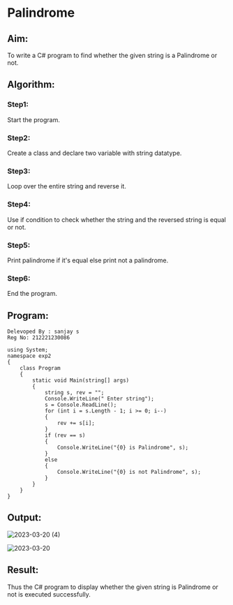 # Palindrome


## Aim:
To write a C# program to find whether the given string is a Palindrome or not.

## Algorithm:

### Step1:
Start the program.

### Step2:
Create a class and declare two variable with string datatype.

### Step3:
Loop over the entire string and reverse it.

### Step4:
Use if condition to check whether the string and the reversed string is equal or not.

### Step5:
Print palindrome if it's equal else print not a palindrome.

### Step6:
End the program.

## Program:
```
Delevoped By : sanjay s
Reg No: 212221230086
```
```
using System;
namespace exp2
{
    class Program
    {
        static void Main(string[] args)
        {
            string s, rev = "";
            Console.WriteLine(" Enter string");
            s = Console.ReadLine();
            for (int i = s.Length - 1; i >= 0; i--)
            {
                rev += s[i];
            }
            if (rev == s)
            {
                Console.WriteLine("{0} is Palindrome", s);
            }
            else
            {
                Console.WriteLine("{0} is not Palindrome", s);
            }
        }
    }
}
```
## Output:
![2023-03-20 (4)](https://user-images.githubusercontent.com/94231938/226283517-33a972d9-8094-4a6b-88a0-a20eab0bb8b8.png)

![2023-03-20](https://user-images.githubusercontent.com/94231938/226283010-4a56e0d8-47f4-4747-b2aa-5f5c8d8de147.png)

## Result:
Thus the C# program to display whether the given string is Palindrome or not is executed successfully.
